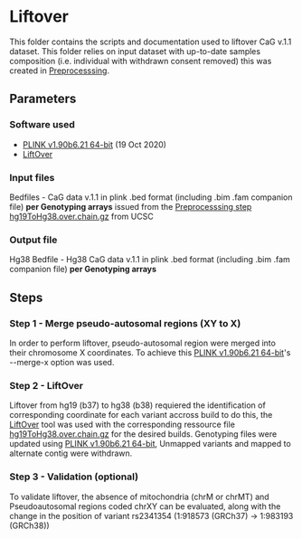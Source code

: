 # Liftover
This folder contains the scripts and documentation used to liftover CaG v.1.1 dataset. This folder relies on input dataset with up-to-date samples composition (i.e. individual with withdrawn consent removed) this was created in [Preprocesssing](https://github.com/CERC-Genomic-Medicine/CARTaGENE_flagship_paper/tree/main/Genotype_processing/0_preprocessing). 

## Parameters
### Software used
- [PLINK v1.90b6.21 64-bit](https://www.cog-genomics.org/plink/) (19 Oct 2020)  
- [LiftOver](https://genome-store.ucsc.edu/)

### Input files
Bedfiles - CaG data v.1.1 in plink .bed format (including .bim .fam companion file) **per Genotyping arrays** issued from the [Preprocesssing step](https://github.com/CERC-Genomic-Medicine/CARTaGENE_flagship_paper/tree/main/Genotype_processing/0_preprocessing)   
[hg19ToHg38.over.chain.gz](https://hgdownload.soe.ucsc.edu/goldenPath/hg38/liftOver/hg38ToHg19.over.chain.gz) from UCSC  

### Output file
Hg38 Bedfile - Hg38 CaG data v.1.1 in plink .bed format (including .bim .fam companion file) **per Genotyping arrays** 

## Steps
### Step 1 - Merge pseudo-autosomal regions  (XY to X)
In order to perform liftover, pseudo-autosomal region were merged into their chromosome X coordinates. To achieve this [PLINK v1.90b6.21 64-bit](https://www.cog-genomics.org/plink/)'s --merge-x option was used. 
  
### Step 2 - LiftOver
Liftover from hg19 (b37) to hg38 (b38) requiered the identification of corresponding coordinate for each variant accross build to do this, the [LiftOver](https://genome-store.ucsc.edu/) tool was used with the corresponding ressource file [hg19ToHg38.over.chain.gz](https://hgdownload.soe.ucsc.edu/goldenPath/hg38/liftOver/hg38ToHg19.over.chain.gz) for the desired builds. Genotyping files were updated using [PLINK v1.90b6.21 64-bit](https://www.cog-genomics.org/plink/), Unmapped variants and mapped to alternate contig were withdrawn.

### Step 3 - Validation (optional)
To validate liftover, the absence of mitochondria (chrM or chrMT) and Pseudoautosomal regions coded chrXY can be evaluated, along with the change in the position of variant rs2341354 (1:918573 (GRCh37) -> 1:983193 (GRCh38))
